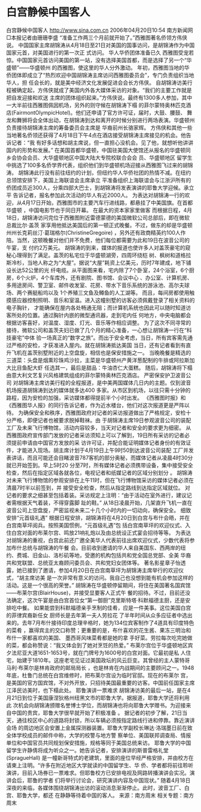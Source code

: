 # 白宫静候中国客人

白宫静候中国客人
http://www.sina.com.cn 2006年04月20日10:54 南方新闻网
□本报记者由珊珊李盛
“准备工作两三个月前就开始了。”西雅图著名侨领方伟侠说。
中国国家主席胡锦涛从4月18日至21日对美国的国事访问，是胡锦涛作为中国国家元首，对美国进行的第一次正 式访问。
华人华侨团体准备已久
西雅图受宠若惊。中国国家元首访问美国的第一站，没有选择美国首都，而是选择了另一个“华盛顿”——华盛顿州 的西雅图，使这里的华人分外激动。
年初，西雅图当地的华侨团体即成立了“热烈欢迎中国胡锦涛主席访问西雅图委员会”，专门负责组织当地华人，担 任会长的，就是美中经济文化发展促进会会长方伟侠。
自胡锦涛访美行程被确定起，方伟侠就成了美国内外各大媒体采访的对象。“我们的主要工作就是把自发迎接和欢送 主席的团体组织起来。”方伟侠说。最终有1300多人参加，其中一大半前往西雅图佩因机场，另外的则守候在胡锦涛下榻 的菲尔蒙特奥林匹克酒店(FairmontOlympicHotel)。他们还申请了官方许可证，届时，大鼓、腰鼓、 舞龙和舞狮将会全体出动，在胡锦涛到达和离开的时候分别进行两场表演。华盛顿州负责接待胡锦涛主席的筹备委员会主席是 华裔前州长骆家辉。
方伟侠和其他一些当地著名侨领还获得了4月18日下午4点在酒店接受胡锦涛主席接见的机会。他告诉记者：“我 有好多话想和胡主席说，但一直担心没机会。见了他，就想听他讲讲国内的形势和发展。”
在美国首都华盛顿，中国驻美国大使馆还从报名的华盛顿同乡会协会会员、大华盛顿地区中国大陆大专院校联合会会 员、华盛顿地区
留学生中挑选了100多名侨学界代表，组织他们到华盛顿机场迎接从西雅图飞过来的胡锦涛。
胡锦涛此行没有前往纽约的计划，但纽约华人华侨社团的热情不减。在纽约总领馆安排下，美国上海联谊会主席承立 平准备组织上海联谊会与江浙沪所有的侨团成员近300人，分乘四部大巴士，到胡锦涛将发表演讲的耶鲁大学迎候。承立平 告诉记者，报名参加此次活动的华人有近2000人。
为表达对胡锦涛一行的欢迎，从4月17日开始，西雅图市的主要汽车行进线路，都悬挂了中美国旗。在首都华盛顿 ，中国电影节也于同日开幕。
在最大的资本家家里做客
而根据日程，4月18日，胡锦涛访问完位于西雅图附近雷德蒙德的美国微软公司总部后，即在微软总裁比尔·盖茨 家享用他抵达美国后的第一顿正式晚餐。不过，做东的却是华盛顿州州长克莉丝汀·葛瑞格尔(ChristineGregoire) ，另外还有政商精英约100人作陪。当然，这顿晚餐对他们并不免费，他们每位都需要为此和19日在波音公司的午宴，支 付约2万美元。
胡锦涛的到来，媒体的报道也使许多人对盖茨豪宅的窥秘心理得到了满足。盖茨的私宅位于华盛顿湖旁，四周环绕桤 树、枫树和道格拉斯冷杉，当地人称之为“大屋”。据说“大屋”耗资上亿美元，历时7年建成，地下铺设长达52公里的光 纤电缆。从平面图来看，宅内除了7个卧室，24个浴室，6个厨房，6个火炉，4个车库外，还有剧院、图书馆、会议中心 、办公室、计算机房、多用途房间、警卫室、邮件收发室、花房、带水下音乐系统的游泳池、高尔夫球场、两个赛艇船坞以及 1个养殖三文鱼及鳟鱼的人工湖等。
而且，每间房都使用触摸感应器控制照明、音乐和室温。进入这幢别墅的访客必须佩戴登录了相关资料的电子胸针， 才能确保在屋内各处畅通无阻；而计算机系统也因此可以随时知道访客所处的位置。通过胸针内嵌的微型通讯器，走到宅内任 何地方，中央电脑都会根据访客喜好，对温度、湿度、灯光、音乐等作相应调整。
为了这次不同寻常的接待，微软公司和盖茨夫妇已做了几个月的精心准备，一心想让胡锦涛一行在“科技豪宅”中体 验一场真正的“数字之旅”。而出于安全考虑，当日，所有宾客需先通过严格的安检，才获准进入屋内。就在胡锦涛抵达美国 当日，还有记者看到有直升飞机在盖茨别墅附近的上空盘旋，相信也是保安措施之一。
当晚晚餐是精选的三道菜：头盘是烟熏珍珠鸡沙拉，主菜是华盛顿州产黄洋葱配制的牛排或阿拉斯加大比目鱼配大虾 任选其一，最后是甜品：牛油杏仁大蛋糕。
随后，胡锦涛将下榻由意大利文艺复兴风格建筑组成的菲尔蒙特奥林匹克酒店。
严密保安护卫波音公司
对胡锦涛主席访美行程的全程报道，是中美两国媒体几日内的主题。仅到波音机场报道胡锦涛到达的媒体就多达400 多家。从市区到机场，以往只需十分钟的路程，因为安检的加强，采访媒体都得提前半个小时出发。
《西雅图时报》和《西雅图华人报》的同行告诉记者，作为近水楼台，他们对这次报道更是严阵以待。
为确保安全和秩序，西雅图政府对记者的采访报道做出了严格规定，安检十分严格，即便记者也被要求脱掉鞋袜。由 于胡锦涛主席19日参观波音公司的装配工厂及未来飞行博物馆，活动内容较多，当天对记者和安全的要求更为细密。
从西雅图政府宣传部门发放的记者采访须知上可以了解到，19日所有采访的记者必须提前申请由中国官方发放的采 访许可证，并配合能证明媒体记者身份的有效证件，才能进入现场。胡主席计划于4月19日上午9时50到达波音公司装配 工厂并发表讲话，而且可能还会目睹波音787客机的部分奥秘，而媒体记者从凌晨4时30分就已开始签到。早上5时20 分至7时，所有媒体记者必须携带设备，集中接受安全检查，然后在指定区域各就各位，电视记者和纸媒记者的区域分别划分 。
胡锦涛对未来飞行博物馆的参观安排在上午11时，但在飞行博物馆采访的媒体记者必须在清晨7时半以前签到，并 接受安全检查，然后从指定路线到达指定区域就位。
对记者的要求之细甚至包括着装。采访规定上注明：“由于活动在室外进行，建议记者需根据天气着装，不得穿露脚 趾的鞋。”
从18日凌晨开始，几架直升飞机一直在波音公司上空盘旋，严密监视未来二十几个小时内的一切动向，确保安全。
细致安排“元首级礼遇”
根据日程安排，胡锦涛将在4月20日到白宫与布什会晤，并在白宫南草坪阅兵。按照美国惯例，“元首级礼遇”包 括白宫南草坪的欢迎仪式、入住白宫对面的布莱尔宫、鸣放21响礼炮以及由总统设正式宴会招待等等。
为表达对胡锦涛的重视，白宫此前还广邀全美华人代表前往出席欢迎仪式，少数代表将参加布什总统与胡锦涛的午餐 会。目前收到邀请的华人来自美国东、西两岸的纽约、费城、旧金山、洛杉矶等地，受邀的机构包括共和党全国总党部、全美 华裔共和党联盟、总统亚太裔顾问委员会、共和党妇女团体等。
著名影星章子怡透露，她已接到了邀请，参加4月20日在白宫南草坪为胡锦涛主席举行的欢迎仪式，“胡主席访美 是一次非常有意义的访问。我自己也没想到能有机会参加这样的活动。这是一个很高的荣誉。”
胡锦涛在华盛顿停留期间，将住在美国著名国宾馆——布莱尔宫(BlairHouse)，并接受显要客人正式午 餐的招待。不过，目前还没法确定，这次午宴是由白宫首位女“第一御厨”克里斯特塔·科默福德主厨，还是安排吃中餐。
如果能尝到科默福德亲手烹制的佳肴，应是一件美事。这位美国白宫的菲律宾裔新任女
厨师长是去年第一夫人劳拉花 了半年时间从众多应征者中选出来的。去年7月布什接待印度总理辛格时，她为134位宾客制作了4道具有印度特色的菜肴 ，赢得宾主的交口称赞；更重要的是，布什喜欢的花生酱、果冻三明治和布什一家都喜欢的美国、
墨西哥风味菜肴都是她的拿 手好菜。劳拉每次吃完她做的菜，都会称赞说：“我又体会到了她对烹饪的热爱。”
布莱尔宫位于华盛顿地区宾夕法尼亚大道1651-1653号，就在门牌号为1600号的白宫对面。它最初是私 人住宅，始建于1810年。这座老宅见证过美国政坛的风云巨变。其曾经的主人蒙特哥马利·布莱尔是林肯政府的邮局局长 ，也是林肯在内战期间的主要顾问之一。1948年底，杜鲁门总统在白宫维修时，把布莱尔宫设为临时官邸。现在的布莱尔 宫，是美国的官方国宾馆，不对外开放，只招待美国最重要的访客。中国前任国家主席江泽民访美时，也下榻此处。
耶鲁演讲一票难求
胡锦涛访美的最后一站，是在4月21日到位于美国康涅狄格州纽黑文市的耶鲁大学。据报道，耶鲁大学还将利用此 次机会向胡锦涛颁赠名誉博士学位，而胡锦涛也将向耶鲁大学赠书。为迎接来自中国的贵宾，耶鲁大学很早就开始了积极准备 。
据记者的初步了解，21日当天，通往校区中心的道路将封锁，所以车辆必须按指定路线行进和停靠。靠近演讲会场 的周边地区会安置上金属探测器装置。耶鲁大学副校长琳达·洛瑞墨日前在致全体学校成员的邮件中称，大学的校警与地方警 察单位、美国联邦调查局、情报单位和中国官员共同规划保安措施，规格等同于美国总统来访。
耶鲁大学的中国留学生许静倩将成为听众之一。她告诉记者，安排演讲的斯普雷格礼堂(SpragueHall) 是一幢新哥特式的老建筑，里面的座位早经严格安排，并由校方在请柬上注明。“许多在附近地区大学就读的中国留学生、华 侨、学者都将前往聆听演讲，目前入场券已一票难求。但耶鲁校方已安排电视及网路转播演讲会实况。演讲会后，耶鲁的学者 们将举行讨论会，研究演讲内容及中国现状。”
随着4月18日深夜的来临，各媒体围绕胡锦涛出访的滚动消息渐渐停止。此时，波音工厂、白宫、耶鲁大学，都还 在静静等待着中国的客人。 来源：南方周末
相关专题：南方周末 

